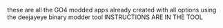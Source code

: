 these are all the GO4 modded apps already created with all options using the 
deejayeye binary modder tool
INSTRUCTIONS ARE IN THE TOOL
